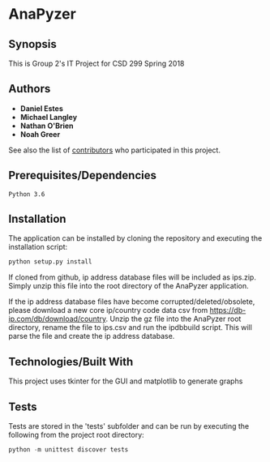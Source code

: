 # AnaPyzer

## Synopsis

This is Group 2's IT Project for CSD 299 Spring 2018

## Authors

* **Daniel Estes**
* **Michael Langley**
* **Nathan O'Brien**
* **Noah Greer**

See also the list of [contributors](https://github.com/NoahGreer/AnaPyzer/contributors) who participated in this project.

## Prerequisites/Dependencies
	Python 3.6

## Installation
The application can be installed by cloning the repository and executing the installation script:
```python
python setup.py install
```
If cloned from github, ip address database files will be included as ips.zip.  Simply unzip this file into the root directory of the AnaPyzer application.  

If the ip address database files have become corrupted/deleted/obsolete, please download a new core ip/country code data csv from https://db-ip.com/db/download/country.  Unzip the gz file into the AnaPyzer root directory, rename the file to ips.csv and run the ipdbbuild script.  This will parse the file and create the ip address database.

## Technologies/Built With
This project uses tkinter for the GUI and matplotlib to generate graphs

## Tests
Tests are stored in the 'tests' subfolder and can be run by executing the following from the project root directory:
```python
python -m unittest discover tests
```
